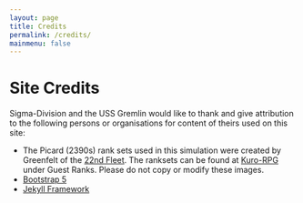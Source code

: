 ```yaml
---
layout: page
title: Credits
permalink: /credits/
mainmenu: false
---
```

# Site Credits
Sigma-Division and the USS Gremlin would like to thank and give attribution to the following persons or organisations for content of theirs used on this site:

* The Picard (2390s) rank sets used in this simulation were created by Greenfelt of the [22nd Fleet](https://www.22ndfleet.com/). The ranksets can be found at [Kuro-RPG](http://www.kuro-rpg.net/) under Guest Ranks. Please do not copy or modify these images.
* [Bootstrap 5](https://getbootstrap.com/)
* [Jekyll Framework](https://jekyllrb.com/)